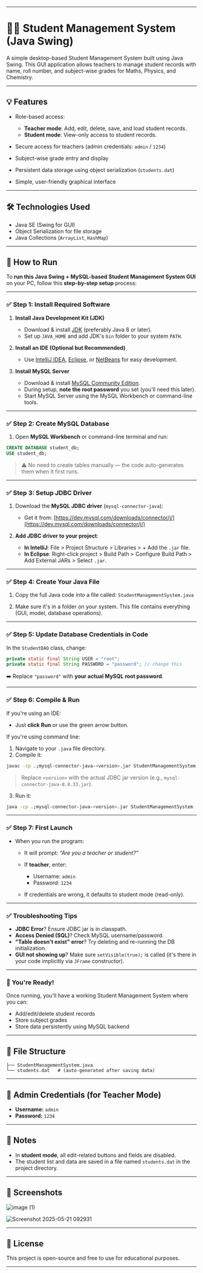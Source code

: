 
---

# 🧑‍🎓 Student Management System (Java Swing)

A simple desktop-based Student Management System built using Java Swing. This GUI application allows teachers to manage student records with name, roll number, and subject-wise grades for Maths, Physics, and Chemistry.

---

## 💡 Features

* Role-based access:

  * **Teacher mode**: Add, edit, delete, save, and load student records.
  * **Student mode**: View-only access to student records.
* Secure access for teachers (admin credentials: `admin` / `1234`)
* Subject-wise grade entry and display
* Persistent data storage using object serialization (`students.dat`)
* Simple, user-friendly graphical interface

---

## 🛠️ Technologies Used

* Java SE (Swing for GUI)
* Object Serialization for file storage
* Java Collections (`ArrayList`, `HashMap`)

---

## 🚀 How to Run

To **run this Java Swing + MySQL-based Student Management System GUI** on your PC, follow this **step-by-step setup** process:

---

### ✅ **Step 1: Install Required Software**

1. **Install Java Development Kit (JDK)**

   * Download & install [JDK](https://www.oracle.com/java/technologies/javase-downloads.html) (preferably Java 8 or later).
   * Set up `JAVA_HOME` and add JDK's `bin` folder to your system `PATH`.

2. **Install an IDE (Optional but Recommended)**

   * Use [IntelliJ IDEA](https://www.jetbrains.com/idea/), [Eclipse](https://www.eclipse.org/), or [NetBeans](https://netbeans.apache.org/) for easy development.

3. **Install MySQL Server**

   * Download & install [MySQL Community Edition](https://dev.mysql.com/downloads/mysql/).
   * During setup, **note the root password** you set (you’ll need this later).
   * Start MySQL Server using the MySQL Workbench or command-line tools.

---

### ✅ **Step 2: Create MySQL Database**

1. Open **MySQL Workbench** or command-line terminal and run:

```sql
CREATE DATABASE student_db;
USE student_db;
```

> ⚠️ No need to create tables manually — the code auto-generates them when it first runs.

---

### ✅ **Step 3: Setup JDBC Driver**

1. Download the **MySQL JDBC driver** (`mysql-connector-java`):

   * Get it from: [https://dev.mysql.com/downloads/connector/j/](https://dev.mysql.com/downloads/connector/j/)

2. **Add JDBC driver to your project**:

   * **In IntelliJ**: File > Project Structure > Libraries > + Add the `.jar` file.
   * **In Eclipse**: Right-click project > Build Path > Configure Build Path > Add External JARs > Select `.jar`.

---

### ✅ **Step 4: Create Your Java File**

1. Copy the full Java code into a file called:
   `StudentManagementSystem.java`

2. Make sure it's in a folder on your system. This file contains everything (GUI, model, database operations).

---

### ✅ **Step 5: Update Database Credentials in Code**

In the `StudentDAO` class, change:

```java
private static final String USER = "root";
private static final String PASSWORD = "password"; // change this
```

➡️ Replace `"password"` with **your actual MySQL root password**.

---

### ✅ **Step 6: Compile & Run**

If you're using an IDE:

* Just **click Run** or use the green arrow button.

If you're using command line:

1. Navigate to your `.java` file directory.
2. Compile it:

```bash
javac -cp .;mysql-connector-java-<version>.jar StudentManagementSystem.java
```

> Replace `<version>` with the actual JDBC jar version (e.g., `mysql-connector-java-8.0.33.jar`).

3. Run it:

```bash
java -cp .;mysql-connector-java-<version>.jar StudentManagementSystem
```

---

### ✅ **Step 7: First Launch**

* When you run the program:

  * It will prompt: *“Are you a teacher or student?”*
  * If **teacher**, enter:

    * Username: `admin`
    * Password: `1234`
  * If credentials are wrong, it defaults to student mode (read-only).

---

### ✅ **Troubleshooting Tips**

* **JDBC Error**? Ensure JDBC jar is in classpath.
* **Access Denied (SQL)**? Check MySQL username/password.
* **"Table doesn't exist" error**? Try deleting and re-running the DB initialization.
* **GUI not showing up**? Make sure `setVisible(true);` is called (it's there in your code implicitly via `JFrame` constructor).

---

### 🎉 You're Ready!

Once running, you'll have a working Student Management System where you can:

* Add/edit/delete student records
* Store subject grades
* Store data persistently using MySQL backend

---

## 📂 File Structure

```
├── StudentManagementSystem.java
└── students.dat   # (auto-generated after saving data)
```

---

## 🔐 Admin Credentials (for Teacher Mode)

* **Username:** `admin`
* **Password:** `1234`

---

## 📌 Notes

* In **student mode**, all edit-related buttons and fields are disabled.
* The student list and data are saved in a file named `students.dat` in the project directory.

---

## 📸 Screenshots


![image (1)](https://github.com/user-attachments/assets/b92516c0-401c-4dd4-95b3-2e791b1d7483)


![Screenshot 2025-05-21 092931](https://github.com/user-attachments/assets/adae600d-e94f-4ba9-b95e-ffc93f935ab7)


---

## 🧾 License

This project is open-source and free to use for educational purposes.

---
